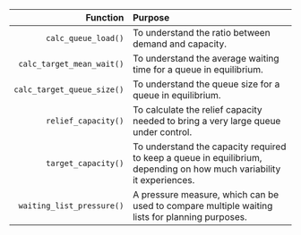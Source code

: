   |                  Function | Purpose                                                                                                               |
  |------------------:|:---------------------------------------------------|
  |            `calc_queue_load()` | To understand the ratio between demand and capacity.                                                                  |
  |          `calc_target_mean_wait()` | To understand the average waiting time for a queue in equilibrium.                                                    |
  |     `calc_target_queue_size()` | To understand the queue size for a queue in equilibrium.                                                              |
  |       `relief_capacity()` | To calculate the relief capacity needed to bring a very large queue under control.                                    |
  |       `target_capacity()` | To understand the capacity required to keep a queue in equilibrium, depending on how much variability it experiences. |
  | `waiting_list_pressure()` | A pressure measure, which can be used to compare multiple waiting lists for planning purposes.                        |
